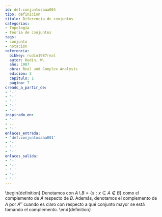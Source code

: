 ```yaml
---
id: def:conjuntosaaa004
tipo: definicion
titulo: Diferencia de conjuntos
categorias:
- Topología
- Teoria de conjuntos
tags:
- conjunto
- notación
referencia:
  bibkey: rudin1987real
  autor: Rudin, W.
  año: 1987
  obra: Real and Complex Analysis
  edición: 3
  capitulo: 1
  pagina: 7
creado_a_partir_de:
- '-'
- '-'
- '-'
- '-'
- '-'
inspirado_en:
- '-'
- --
- '-'
enlaces_entrada:
- 'def:conjuntosaaa001'
- '-'
- '-'
- '-'
enlaces_salida:
- '-'
- '-'
- '-'
- '-'
- '-'
---
```


\begin{definition}
Denotamos con $A \setminus B = \{x : x \in A \notin B \}$ como el complemento de $A$ respecto de $B$. Además, denotamos el complemento de $A$ por $A^{c}$ cuando es claro con respecto a qué conjunto mayor se está tomando el complemento. 
\end{definition}